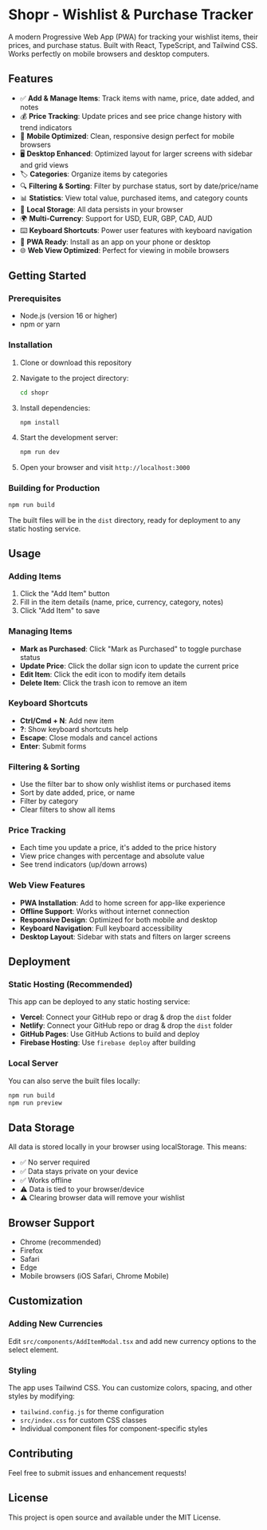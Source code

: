 # Shopr - Wishlist & Purchase Tracker

A modern Progressive Web App (PWA) for tracking your wishlist items, their prices, and purchase status. Built with React, TypeScript, and Tailwind CSS. Works perfectly on mobile browsers and desktop computers.

## Features

- ✅ **Add & Manage Items**: Track items with name, price, date added, and notes
- 💰 **Price Tracking**: Update prices and see price change history with trend indicators
- 📱 **Mobile Optimized**: Clean, responsive design perfect for mobile browsers
- 🖥️ **Desktop Enhanced**: Optimized layout for larger screens with sidebar and grid views
- 🏷️ **Categories**: Organize items by categories
- 🔍 **Filtering & Sorting**: Filter by purchase status, sort by date/price/name
- 📊 **Statistics**: View total value, purchased items, and category counts
- 💾 **Local Storage**: All data persists in your browser
- 🌍 **Multi-Currency**: Support for USD, EUR, GBP, CAD, AUD
- ⌨️ **Keyboard Shortcuts**: Power user features with keyboard navigation
- 📲 **PWA Ready**: Install as an app on your phone or desktop
- 🌐 **Web View Optimized**: Perfect for viewing in mobile browsers

## Getting Started

### Prerequisites

- Node.js (version 16 or higher)
- npm or yarn

### Installation

1. Clone or download this repository
2. Navigate to the project directory:

   ```bash
   cd shopr
   ```

3. Install dependencies:

   ```bash
   npm install
   ```

4. Start the development server:

   ```bash
   npm run dev
   ```

5. Open your browser and visit `http://localhost:3000`

### Building for Production

```bash
npm run build
```

The built files will be in the `dist` directory, ready for deployment to any static hosting service.

## Usage

### Adding Items

1. Click the "Add Item" button
2. Fill in the item details (name, price, currency, category, notes)
3. Click "Add Item" to save

### Managing Items

- **Mark as Purchased**: Click "Mark as Purchased" to toggle purchase status
- **Update Price**: Click the dollar sign icon to update the current price
- **Edit Item**: Click the edit icon to modify item details
- **Delete Item**: Click the trash icon to remove an item

### Keyboard Shortcuts

- **Ctrl/Cmd + N**: Add new item
- **?**: Show keyboard shortcuts help
- **Escape**: Close modals and cancel actions
- **Enter**: Submit forms

### Filtering & Sorting

- Use the filter bar to show only wishlist items or purchased items
- Sort by date added, price, or name
- Filter by category
- Clear filters to show all items

### Price Tracking

- Each time you update a price, it's added to the price history
- View price changes with percentage and absolute value
- See trend indicators (up/down arrows)

### Web View Features

- **PWA Installation**: Add to home screen for app-like experience
- **Offline Support**: Works without internet connection
- **Responsive Design**: Optimized for both mobile and desktop
- **Keyboard Navigation**: Full keyboard accessibility
- **Desktop Layout**: Sidebar with stats and filters on larger screens

## Deployment

### Static Hosting (Recommended)

This app can be deployed to any static hosting service:

- **Vercel**: Connect your GitHub repo or drag & drop the `dist` folder
- **Netlify**: Connect your GitHub repo or drag & drop the `dist` folder
- **GitHub Pages**: Use GitHub Actions to build and deploy
- **Firebase Hosting**: Use `firebase deploy` after building

### Local Server

You can also serve the built files locally:

```bash
npm run build
npm run preview
```

## Data Storage

All data is stored locally in your browser using localStorage. This means:

- ✅ No server required
- ✅ Data stays private on your device
- ✅ Works offline
- ⚠️ Data is tied to your browser/device
- ⚠️ Clearing browser data will remove your wishlist

## Browser Support

- Chrome (recommended)
- Firefox
- Safari
- Edge
- Mobile browsers (iOS Safari, Chrome Mobile)

## Customization

### Adding New Currencies

Edit `src/components/AddItemModal.tsx` and add new currency options to the select element.

### Styling

The app uses Tailwind CSS. You can customize colors, spacing, and other styles by modifying:

- `tailwind.config.js` for theme configuration
- `src/index.css` for custom CSS classes
- Individual component files for component-specific styles

## Contributing

Feel free to submit issues and enhancement requests!

## License

This project is open source and available under the MIT License.
